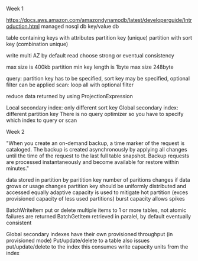 Week 1 

https://docs.aws.amazon.com/amazondynamodb/latest/developerguide/Introduction.html
managed nosql db
key/value db

table containing keys with attributes
partition key (unique)
partition with sort key (combination unique)

write multi AZ by default
read choose strong or eventual consistency 

max size is 400kb
partition min key length is 1byte max size 248byte

query: partition key has to be specified, sort key may be specified, optional filter can be applied
scan: loop all with optional filter

reduce data returned by using ProjectionExpression 

Local secondary index: only different sort key
Global secondary index: different partition key
There is no query optimizer so you have to specify which index to query or scan

Week 2

"When you create an on-demand backup, a time marker of the request is cataloged. The backup is created asynchronously by applying all changes until the time of the request to the last full table snapshot. Backup requests are processed instantaneously and become available for restore within minutes."

data stored in partition by paritition key
number of paritions changes if data grows or usage changes
partition key should be uniformly distributed and accessed equally
adaptive capacity is used to mitigate hot partition (exces provisioned capacity of less used partitions)
burst capacity allows spikes

BatchWriteItem put or delete multiple items to 1 or more tables, not atomic failures are returned
BatchGetItem retrieved in paralel, by default eventually consistent

Global secondary indexes have their own provisioned throughput (in provisioned mode)
Put/update/delete to a table also issues put/update/delete to the index
this consumes write capacity units from the index


